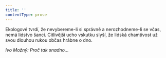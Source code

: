 ```yaml
---
title: ''
contentType: prose
---
```


  

  

  

  

  

  

  

Ekologové tvrdí, že nevybereme-li si správně a nerozhodneme-li se včas, nemá lidstvo šanci. Citlivější ucho vskutku slyší, že lidská chamtivost už svou dlouhou rukou občas hrábne o dno.

_Ivo Možný: Proč tak snadno…_
